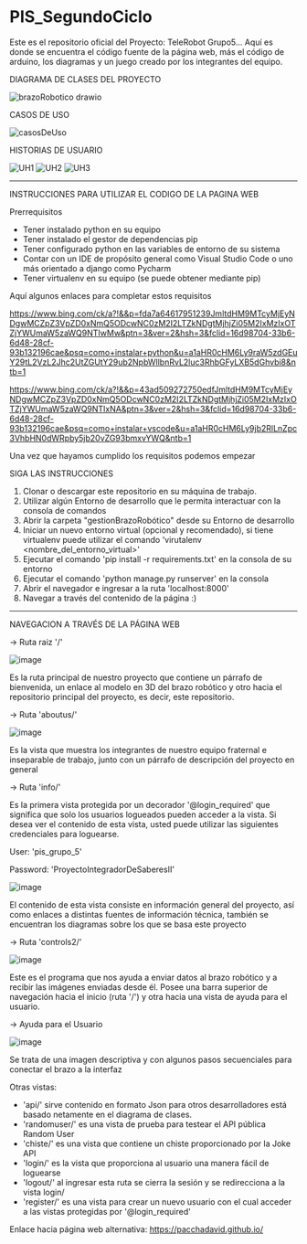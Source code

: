 # PIS_SegundoCiclo


Este es el repositorio oficial del Proyecto: TeleRobot Grupo5... Aquí es donde se encuentra el código fuente de la página web, más el código de arduino, los diagramas y un juego creado por los integrantes del equipo.

DIAGRAMA DE CLASES DEL PROYECTO

![brazoRobotico drawio](https://github.com/user-attachments/assets/831fce1b-02c3-484f-9383-f928b71b3027)


CASOS DE USO

![casosDeUso](https://github.com/user-attachments/assets/e89552f9-38f2-4d84-9058-ec01fb1b3d03)

HISTORIAS DE USUARIO

![UH1](https://github.com/user-attachments/assets/6b1d95e4-7f6a-4e32-a1cf-6ce5f784c395)
![UH2](https://github.com/user-attachments/assets/37bae591-c3cb-4ee4-b7c7-b6d45b572709)
![UH3](https://github.com/user-attachments/assets/271452de-4cd6-4af8-887f-2e9a373f9304)

--------------------------------------------------------------------------------------------------------------------------------------------------------------------------

INSTRUCCIONES PARA UTILIZAR EL CODIGO DE LA PAGINA WEB

Prerrequisitos
- Tener instalado python en su equipo
- Tener instalado el gestor de dependencias pip
- Tener configurado python en las variables de entorno de su sistema
- Contar con un IDE de propósito general como Visual Studio Code o uno más orientado a django como Pycharm
- Tener virtualenv en su equipo (se puede obtener mediante pip) 

Aquí algunos enlaces para completar estos requisitos

https://www.bing.com/ck/a?!&&p=fda7a64617951239JmltdHM9MTcyMjEyNDgwMCZpZ3VpZD0xNmQ5ODcwNC0zM2I2LTZkNDgtMjhjZi05M2IxMzIxOTZjYWUmaW5zaWQ9NTIwMw&ptn=3&ver=2&hsh=3&fclid=16d98704-33b6-6d48-28cf-93b132196cae&psq=como+instalar+python&u=a1aHR0cHM6Ly9raW5zdGEuY29tL2VzL2Jhc2UtZGUtY29ub2NpbWllbnRvL2luc3RhbGFyLXB5dGhvbi8&ntb=1

https://www.bing.com/ck/a?!&&p=43ad509272750edfJmltdHM9MTcyMjEyNDgwMCZpZ3VpZD0xNmQ5ODcwNC0zM2I2LTZkNDgtMjhjZi05M2IxMzIxOTZjYWUmaW5zaWQ9NTIxNA&ptn=3&ver=2&hsh=3&fclid=16d98704-33b6-6d48-28cf-93b132196cae&psq=como+instalar+vscode&u=a1aHR0cHM6Ly9jb2RlLnZpc3VhbHN0dWRpby5jb20vZG93bmxvYWQ&ntb=1

Una vez que hayamos cumplido los requisitos podemos empezar

SIGA LAS INSTRUCCIONES

1. Clonar o descargar este repositorio en su máquina de trabajo.
2. Utilizar algún Entorno de desarrollo que le permita interactuar con la consola de comandos
3. Abrir la carpeta "gestionBrazoRobótico" desde su Entorno de desarrollo
4. Iniciar un nuevo entorno virtual (opcional y recomendado), si tiene virtualenv puede utilizar el comando 'virutalenv <nombre_del_entorno_virtual>'
6. Ejecutar el comando 'pip install -r requirements.txt' en la consola de su entorno
7. Ejecutar el comando 'python manage.py runserver' en la consola
8. Abrir el navegador e ingresar a la ruta 'localhost:8000'
9. Navegar a través del contenido de la página :)

--------------------------------------------------------------------------------------------------------------------------------------------------------------------------

NAVEGACION A TRAVÉS DE LA PÁGINA WEB

-> Ruta raiz '/'

![image](https://github.com/user-attachments/assets/e09b0910-603b-4a16-b16b-5426269b5a1f)

Es la ruta principal de nuestro proyecto que contiene un párrafo de bienvenida, un enlace al modelo en 3D del brazo robótico y otro hacia el repositorio principal del proyecto, es decir, este repositorio.

-> Ruta 'aboutus/'

![image](https://github.com/user-attachments/assets/0755f733-146a-41cc-ac88-bfb4b01f92aa)

Es la vista que muestra los integrantes de nuestro equipo fraternal e inseparable de trabajo, junto con un párrafo de descripción del proyecto en general

-> Ruta 'info/'

Es la primera vista protegida por un decorador '@login_required' que significa que solo los usuarios logueados pueden acceder a la vista.
Si desea ver el contenido de esta vista, usted puede utilizar las siguientes credenciales para loguearse.

User: 'pis_grupo_5'

Password: 'ProyectoIntegradorDeSaberesII'

![image](https://github.com/user-attachments/assets/4fd36a39-0d28-4e52-a145-d9121276e56f)

El contenido de esta vista consiste en información general del proyecto, así como enlaces a distintas fuentes de información técnica, también se encuentran los diagramas sobre los que se basa este proyecto

-> Ruta 'controls2/'

![image](https://github.com/user-attachments/assets/7e1c3bfd-f365-4e53-8859-939fc41b3706)

Este es el programa que nos ayuda a enviar datos al brazo robótico y a recibir las imágenes enviadas desde él. Posee una barra superior de navegación hacia el inicio (ruta '/') y otra hacia una vista de ayuda para el usuario.

-> Ayuda para el Usuario

![image](https://github.com/user-attachments/assets/807a7d7b-784b-4a92-aa13-0b9d63fcec40)

Se trata de una imagen descriptiva y con algunos pasos secuenciales para conectar el brazo a la interfaz


Otras vistas: 

- 'api/' sirve contenido en formato Json para otros desarrolladores está basado netamente en el diagrama de clases.
- 'randomuser/' es una vista de prueba para testear el API pública Random User
- 'chiste/' es una vista que contiene un chiste proporcionado por la Joke API
- 'login/' es la vista que proporciona al usuario una manera fácil de loguearse
- 'logout/' al ingresar esta ruta se cierra la sesión y se redirecciona a la vista login/
- 'register/' es una vista para crear un nuevo usuario con el cual acceder a las vistas protegidas por '@login_required'



Enlace hacia página web alternativa: https://pacchadavid.github.io/



